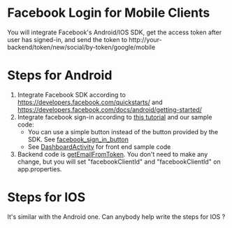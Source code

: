 # Facebook Login for Mobile Clients

You will integrate Facebook's Android/IOS SDK, get the access token after user has signed-in, and send the token to http://your-backend/token/new/social/by-token/google/mobile 


# Steps for Android
1. Integrate Facebook SDK according to https://developers.facebook.com/quickstarts/ and https://developers.facebook.com/docs/android/getting-started/ 
2. Integrate facebook sign-in according to [this tutorial](http://code.tutsplus.com/tutorials/quick-tip-add-facebook-login-to-your-android-app--cms-23837) and our sample code:
    * You can use a simple button instead of the button provided by the SDK. See [facebook_sign_in_button](https://github.com/chenjianjx/Srb4jAndroidClient/blob/master/app/src/main/res/layout/content_dashboard.xml)
    * See [DashboardActivity](https://github.com/chenjianjx/Srb4jAndroidClient/blob/master/app/src/main/java/org/srb4j/androidclient/DashboardActivity.java) for front end sample code 
3. Backend code is [getEmailFromToken](https://github.com/chenjianjx/srb4jfullsample/blob/master/impl/src/main/java/com/github/chenjianjx/srb4jfullsample/impl/fo/auth/socialsite/FoFacebookAuthHelper.java). You don't need to make any change, but you will set "facebookClientId" and "facebookClientId" on app.properties.


# Steps for IOS

It's similar with the Android one. Can anybody help write the steps for IOS ?  


 